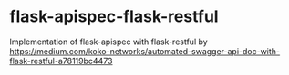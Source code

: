 # flask-apispec-flask-restful
Implementation of flask-apispec with flask-restful
by https://medium.com/koko-networks/automated-swagger-api-doc-with-flask-restful-a78119bc4473
